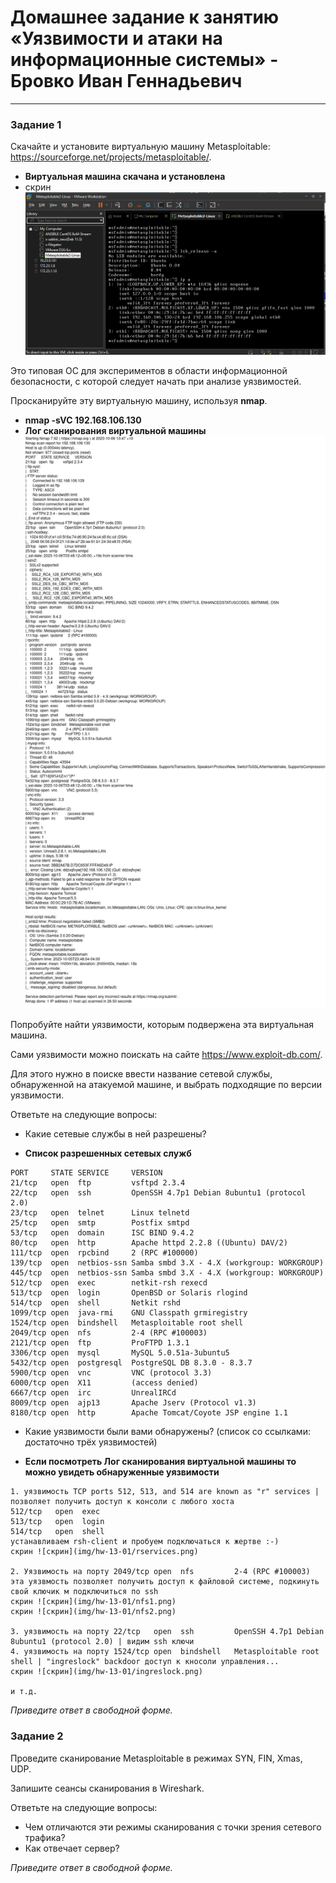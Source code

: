 # Домашнее задание к занятию «Уязвимости и атаки на информационные системы» - Бровко Иван Геннадьевич

------

### Задание 1

Скачайте и установите виртуальную машину Metasploitable: https://sourceforge.net/projects/metasploitable/.

* **Виртуальная машина скачана и установлена**
* скрин ![скрин](img/hw-13-01/1.png)

Это типовая ОС для экспериментов в области информационной безопасности, с которой следует начать при анализе уязвимостей.

Просканируйте эту виртуальную машину, используя **nmap**.
* **nmap -sVC  192.168.106.130**
* **Лог сканирования виртуальной машины** ![скрин](img/hw-13-01/log.png)

Попробуйте найти уязвимости, которым подвержена эта виртуальная машина.

Сами уязвимости можно поискать на сайте https://www.exploit-db.com/.

Для этого нужно в поиске ввести название сетевой службы, обнаруженной на атакуемой машине, и выбрать подходящие по версии уязвимости.

Ответьте на следующие вопросы:

- Какие сетевые службы в ней разрешены?
* **Список разрешенных сетевых служб**
```
PORT     STATE SERVICE     VERSION
21/tcp   open  ftp         vsftpd 2.3.4
22/tcp   open  ssh         OpenSSH 4.7p1 Debian 8ubuntu1 (protocol 2.0)
23/tcp   open  telnet      Linux telnetd
25/tcp   open  smtp        Postfix smtpd
53/tcp   open  domain      ISC BIND 9.4.2
80/tcp   open  http        Apache httpd 2.2.8 ((Ubuntu) DAV/2)
111/tcp  open  rpcbind     2 (RPC #100000)
139/tcp  open  netbios-ssn Samba smbd 3.X - 4.X (workgroup: WORKGROUP)
445/tcp  open  netbios-ssn Samba smbd 3.X - 4.X (workgroup: WORKGROUP)
512/tcp  open  exec        netkit-rsh rexecd
513/tcp  open  login       OpenBSD or Solaris rlogind
514/tcp  open  shell       Netkit rshd
1099/tcp open  java-rmi    GNU Classpath grmiregistry
1524/tcp open  bindshell   Metasploitable root shell
2049/tcp open  nfs         2-4 (RPC #100003)
2121/tcp open  ftp         ProFTPD 1.3.1
3306/tcp open  mysql       MySQL 5.0.51a-3ubuntu5
5432/tcp open  postgresql  PostgreSQL DB 8.3.0 - 8.3.7
5900/tcp open  vnc         VNC (protocol 3.3)
6000/tcp open  X11         (access denied)
6667/tcp open  irc         UnrealIRCd
8009/tcp open  ajp13       Apache Jserv (Protocol v1.3)
8180/tcp open  http        Apache Tomcat/Coyote JSP engine 1.1
```

- Какие уязвимости были вами обнаружены? (список со ссылками: достаточно трёх уязвимостей)
* **Если посмотреть Лог сканирования виртуальной машины то можно увидеть обнаруженные уязвимости**
```
1. уязвимость TCP ports 512, 513, and 514 are known as "r" services | позволяет получить доступ к консоли с любого хоста
512/tcp   open  exec
513/tcp   open  login
514/tcp   open  shell
устанавливаем rsh-client и пробуем подключаться к жертве :-)
скрин ![скрин](img/hw-13-01/rservices.png)

2. Уязвимость на порту 2049/tcp open  nfs         2-4 (RPC #100003)
эта уязвмость позволяет получить доступ к файловой системе, подкинуть свой ключик м подключиться по ssh
скрин ![скрин](img/hw-13-01/nfs1.png)
скрин ![скрин](img/hw-13-01/nfs2.png)

3. уязвимость на порту 22/tcp   open  ssh         OpenSSH 4.7p1 Debian 8ubuntu1 (protocol 2.0) | видим ssh ключи
4. уязвимость на порту 1524/tcp open  bindshell   Metasploitable root shell | "ingreslock" backdoor доступ к кносоли управления...
скрин ![скрин](img/hw-13-01/ingreslock.png)

и т.д.
```
  
*Приведите ответ в свободной форме.*  

### Задание 2

Проведите сканирование Metasploitable в режимах SYN, FIN, Xmas, UDP.

Запишите сеансы сканирования в Wireshark.

Ответьте на следующие вопросы:

- Чем отличаются эти режимы сканирования с точки зрения сетевого трафика?
- Как отвечает сервер?

*Приведите ответ в свободной форме.*
